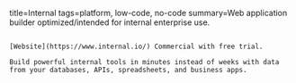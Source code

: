 title=Internal
tags=platform, low-code, no-code
summary=Web application builder optimized/intended for internal enterprise use.
~~~~~~

[Website](https://www.internal.io/) Commercial with free trial.

Build powerful internal tools in minutes instead of weeks with data from your databases, APIs, spreadsheets, and business apps.

